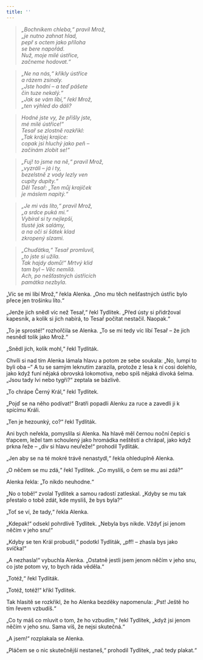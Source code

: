 ```yaml
---
title: ''
---
```


> _„Bochníkem chleba,“ pravil Mrož,  
> „je nutno zahnat hlad,  
> pepř s octem jako příloha  
> se bere napořád.  
> Nuž, moje milé ústřice,  
> začneme hodovat.“_

> _„Ne na nás,“ křikly ústřice  
> a rázem zsinaly.  
> „Jste hodní – a teď pášete  
> čin tuze nekalý.“  
> „Jak se vám líbí,“ řekl Mrož,  
> „ten výhled do dáli?_

> _Hodné jste vy, že přišly jste,  
> mé milé ústřice!“  
> Tesař se zlostně rozkřikl:  
> „Tak krájej krajíce:  
> copak jsi hluchý jako peň –  
> začínám zlobit se!“_

> _„Fuj! to jsme na ně,“ pravil Mrož,  
> „vyzráli – já i ty,  
> bezelstně z vody lezly ven  
> cupity dupity.“  
> Děl Tesař: „Ten můj krajíček  
> je máslem napitý.“_

> _„Je mi vás líto,“ pravil Mrož,  
> „a srdce puká mi.“  
> Vybíral si ty nejlepší,  
> tlusté jak salámy,  
> a na oči si šátek klad  
> zkropený slzami._

> _„Chuďátka,“ Tesař promluvil,  
> „to jste si užila.  
> Tak hajdy domů!“ Mrtvý klid  
> tam byl – Věc nemilá.  
> Ach, po nešťastných ústřicích  
> památka nezbyla._

„Víc se mi líbí Mrož,“ řekla Alenka. „Ono mu těch nešťastných ústřic bylo přece jen trošinku líto.“

„Jenže jich snědl víc než Tesař,“ řekl Tydlitek. „Před ústy si přidržoval kapesník, a kolik si jich nabírá, to Tesař počítat nestačil. Naopak.“

„To je sprosté!“ rozhořčila se Alenka. „To se mi tedy víc líbí Tesař – že jich nesnědl tolik jako Mrož.“

„Snědl jich, kolik mohl,“ řekl Tydliták.

Chvíli si nad tím Alenka lámala hlavu a potom ze sebe soukala: „No, lumpi to byli oba –“ A tu se samým leknutím zarazila, protože z lesa k ní cosi dolehlo, jako když funí nějaká obrovská lokomotiva, nebo spíš nějaká divoká šelma. „Jsou tady lvi nebo tygři?“ zeptala se bázlivě.

„To chrápe Černý Král,“ řekl Tydlitek.

„Pojď se na něho podívat!“ Bratři popadli Alenku za ruce a zavedli ji k spícímu Králi.

„Ten je hezounký, co?“ řekl Tydliták.

Ani bych neřekla, pomyslila si Alenka. Na hlavě měl černou noční čepici s třapcem, ležel tam schoulený jako hromádka neštěstí a chrápal, jako když prkna řeže – „div si hlavu neuřeže!“ prohodil Tydliták.

„Jen aby se na té mokré trávě nenastydl,“ řekla ohleduplně Alenka.

„O něčem se mu zdá,“ řekl Tydlitek. „Co myslíš, o čem se mu asi zdá?“

Alenka řekla: „To nikdo neuhodne.“

„No o tobě!“ zvolal Tydlitek a samou radostí zatleskal. „Kdyby se mu tak přestalo o tobě zdát, kde myslíš, že bys byla?“

„Toť se ví, že tady,“ řekla Alenka.

„Kdepak!“ odsekl pohrdlivě Tydlitek. „Nebyla bys nikde. Vždyť jsi jenom něčím v jeho snu!“

„Kdyby se ten Král probudil,“ podotkl Tydliták, „pff! – zhasla bys jako svíčka!“

„A nezhasla!“ vybuchla Alenka. „Ostatně jestli jsem jenom něčím v jeho snu, co jste potom vy, to bych ráda věděla.“

„Totéž,“ řekl Tydliták.

„Totéž, totéž!“ křikl Tydlitek.

Tak hlasitě se rozkřikl, že ho Alenka bezděky napomenula: „Pst! Ještě ho tím řevem vzbudíš.“

„Co ty máš co mluvit o tom, že ho vzbudím,“ řekl Tydlitek, „když jsi jenom něčím v jeho snu. Sama víš, že nejsi skutečná.“

„A jsem!“ rozplakala se Alenka.

„Pláčem se o nic skutečnější nestaneš,“ prohodil Tydlitek, „nač tedy plakat.“
